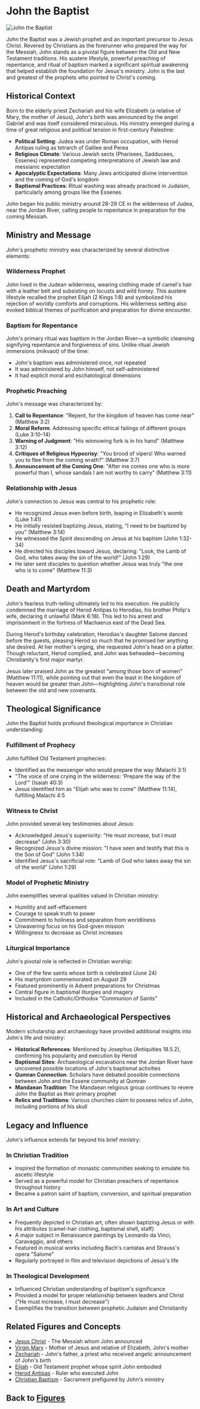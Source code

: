 # John the Baptist

![John the Baptist](../images/figures/john_the_baptist.jpg)

John the Baptist was a Jewish prophet and an important precursor to Jesus Christ. Revered by Christians as the forerunner who prepared the way for the Messiah, John stands as a pivotal figure between the Old and New Testament traditions. His austere lifestyle, powerful preaching of repentance, and ritual of baptism marked a significant spiritual awakening that helped establish the foundation for Jesus's ministry. John is the last and greatest of the prophets who pointed to Christ's coming.

## Historical Context

Born to the elderly priest Zechariah and his wife Elizabeth (a relative of Mary, the mother of Jesus), John's birth was announced by the angel Gabriel and was itself considered miraculous. His ministry emerged during a time of great religious and political tension in first-century Palestine:

- **Political Setting**: Judea was under Roman occupation, with Herod Antipas ruling as tetrarch of Galilee and Perea
- **Religious Climate**: Various Jewish sects (Pharisees, Sadducees, Essenes) represented competing interpretations of Jewish law and messianic expectation
- **Apocalyptic Expectations**: Many Jews anticipated divine intervention and the coming of God's kingdom
- **Baptismal Practices**: Ritual washing was already practiced in Judaism, particularly among groups like the Essenes

John began his public ministry around 28-29 CE in the wilderness of Judea, near the Jordan River, calling people to repentance in preparation for the coming Messiah.

## Ministry and Message

John's prophetic ministry was characterized by several distinctive elements:

### Wilderness Prophet

John lived in the Judean wilderness, wearing clothing made of camel's hair with a leather belt and subsisting on locusts and wild honey. This austere lifestyle recalled the prophet Elijah (2 Kings 1:8) and symbolized his rejection of worldly comforts and corruptions. His wilderness setting also evoked biblical themes of purification and preparation for divine encounter.

### Baptism for Repentance

John's primary ritual was baptism in the Jordan River—a symbolic cleansing signifying repentance and forgiveness of sins. Unlike ritual Jewish immersions (mikvaot) of the time:
- John's baptism was administered once, not repeated
- It was administered by John himself, not self-administered
- It had explicit moral and eschatological dimensions

### Prophetic Preaching

John's message was characterized by:
1. **Call to Repentance**: "Repent, for the kingdom of heaven has come near" (Matthew 3:2)
2. **Moral Reform**: Addressing specific ethical failings of different groups (Luke 3:10-14)
3. **Warning of Judgment**: "His winnowing fork is in his hand" (Matthew 3:12)
4. **Critiques of Religious Hypocrisy**: "You brood of vipers! Who warned you to flee from the coming wrath?" (Matthew 3:7)
5. **Announcement of the Coming One**: "After me comes one who is more powerful than I, whose sandals I am not worthy to carry" (Matthew 3:11)

### Relationship with Jesus

John's connection to Jesus was central to his prophetic role:
- He recognized Jesus even before birth, leaping in Elizabeth's womb (Luke 1:41)
- He initially resisted baptizing Jesus, stating, "I need to be baptized by you" (Matthew 3:14)
- He witnessed the Spirit descending on Jesus at his baptism (John 1:32-34)
- He directed his disciples toward Jesus, declaring: "Look, the Lamb of God, who takes away the sin of the world!" (John 1:29)
- He later sent disciples to question whether Jesus was truly "the one who is to come" (Matthew 11:3)

## Death and Martyrdom

John's fearless truth-telling ultimately led to his execution. He publicly condemned the marriage of Herod Antipas to Herodias, his brother Philip's wife, declaring it unlawful (Mark 6:18). This led to his arrest and imprisonment in the fortress of Machaerus east of the Dead Sea.

During Herod's birthday celebration, Herodias's daughter Salome danced before the guests, pleasing Herod so much that he promised her anything she desired. At her mother's urging, she requested John's head on a platter. Though reluctant, Herod complied, and John was beheaded—becoming Christianity's first major martyr.

Jesus later praised John as the greatest "among those born of women" (Matthew 11:11), while pointing out that even the least in the kingdom of heaven would be greater than John—highlighting John's transitional role between the old and new covenants.

## Theological Significance

John the Baptist holds profound theological importance in Christian understanding:

### Fulfillment of Prophecy

John fulfilled Old Testament prophecies:
- Identified as the messenger who would prepare the way (Malachi 3:1)
- "The voice of one crying in the wilderness: 'Prepare the way of the Lord'" (Isaiah 40:3)
- Jesus identified him as "Elijah who was to come" (Matthew 11:14), fulfilling Malachi 4:5

### Witness to Christ

John provided several key testimonies about Jesus:
- Acknowledged Jesus's superiority: "He must increase, but I must decrease" (John 3:30)
- Recognized Jesus's divine mission: "I have seen and testify that this is the Son of God" (John 1:34)
- Identified Jesus's sacrificial role: "Lamb of God who takes away the sin of the world" (John 1:29)

### Model of Prophetic Ministry

John exemplifies several qualities valued in Christian ministry:
- Humility and self-effacement
- Courage to speak truth to power
- Commitment to holiness and separation from worldliness
- Unwavering focus on his God-given mission
- Willingness to decrease as Christ increases

### Liturgical Importance

John's pivotal role is reflected in Christian worship:
- One of the few saints whose birth is celebrated (June 24)
- His martyrdom commemorated on August 29
- Featured prominently in Advent preparations for Christmas
- Central figure in baptismal liturgies and imagery
- Included in the Catholic/Orthodox "Communion of Saints"

## Historical and Archaeological Perspectives

Modern scholarship and archaeology have provided additional insights into John's life and ministry:

- **Historical References**: Mentioned by Josephus (Antiquities 18.5.2), confirming his popularity and execution by Herod
- **Baptismal Sites**: Archaeological excavations near the Jordan River have uncovered possible locations of John's baptismal activities
- **Qumran Connection**: Scholars have debated possible connections between John and the Essene community at Qumran
- **Mandaean Tradition**: The Mandaean religious group continues to revere John the Baptist as their primary prophet
- **Relics and Traditions**: Various churches claim to possess relics of John, including portions of his skull

## Legacy and Influence

John's influence extends far beyond his brief ministry:

### In Christian Tradition

- Inspired the formation of monastic communities seeking to emulate his ascetic lifestyle
- Served as a powerful model for Christian preachers of repentance throughout history
- Became a patron saint of baptism, conversion, and spiritual preparation

### In Art and Culture

- Frequently depicted in Christian art, often shown baptizing Jesus or with his attributes (camel-hair clothing, baptismal shell, staff)
- A major subject in Renaissance paintings by Leonardo da Vinci, Caravaggio, and others
- Featured in musical works including Bach's cantatas and Strauss's opera "Salome"
- Regularly portrayed in film and television depictions of Jesus's life

### In Theological Development

- Influenced Christian understanding of baptism's significance
- Provided a model for proper relationship between leaders and Christ ("He must increase, I must decrease")
- Exemplifies the transition between prophetic Judaism and Christianity

## Related Figures and Concepts

- [Jesus Christ](./jesus_christ.md) - The Messiah whom John announced
- [Virgin Mary](./virgin_mary.md) - Mother of Jesus and relative of Elizabeth, John's mother
- [Zechariah](./twelve_apostles.md) - John's father, a priest who received angelic announcement of John's birth
- [Elijah](../beliefs/prophets.md) - Old Testament prophet whose spirit John embodied
- [Herod Antipas](../history/roman_period.md) - Ruler who executed John
- [Christian Baptism](../practices/baptism.md) - Sacrament prefigured by John's ministry

## Back to [Figures](./README.md)
